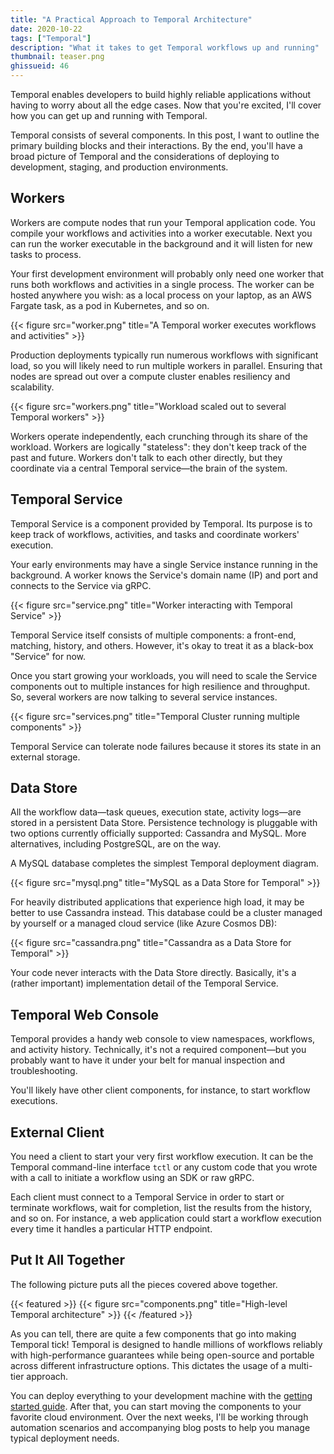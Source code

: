 ```yaml
---
title: "A Practical Approach to Temporal Architecture"
date: 2020-10-22
tags: ["Temporal"]
description: "What it takes to get Temporal workflows up and running"
thumbnail: teaser.png
ghissueid: 46
---
```


Temporal enables developers to build highly reliable applications without having to worry about all the edge cases. Now that you're excited, I'll cover how you can get up and running with Temporal.

Temporal consists of several components. In this post, I want to outline the primary building blocks and their interactions. By the end, you'll have a broad picture of Temporal and the considerations of deploying to development, staging, and production environments.

## Workers

Workers are compute nodes that run your Temporal application code. You compile your workflows and activities into a worker executable. Next you can run the worker executable in the background and it will listen for new tasks to process.

Your first development environment will probably only need one worker that runs both workflows and activities in a single process. The worker can be hosted anywhere you wish: as a local process on your laptop, as an AWS Fargate task, as a pod in Kubernetes, and so on.

{{< figure src="worker.png" title="A Temporal worker executes workflows and activities" >}}

Production deployments typically run numerous workflows with significant load, so you will likely need to run multiple workers in parallel. Ensuring that nodes are spread out over a compute cluster enables resiliency and scalability.

{{< figure src="workers.png" title="Workload scaled out to several Temporal workers" >}}

Workers operate independently, each crunching through its share of the workload. Workers are logically "stateless": they don't keep track of the past and future. Workers don't talk to each other directly, but they coordinate via a central Temporal service&mdash;the brain of the system.

## Temporal Service

Temporal Service is a component provided by Temporal. Its purpose is to keep track of workflows, activities, and tasks and coordinate workers' execution.

Your early environments may have a single Service instance running in the background. A worker knows the Service's domain name (IP) and port and connects to the Service via gRPC.

{{< figure src="service.png" title="Worker interacting with Temporal Service" >}}

Temporal Service itself consists of multiple components: a front-end, matching, history, and others. However, it's okay to treat it as a black-box "Service" for now.

Once you start growing your workloads, you will need to scale the Service components out to multiple instances for high resilience and throughput. So, several workers are now talking to several service instances.

{{< figure src="services.png" title="Temporal Cluster running multiple components" >}}

Temporal Service can tolerate node failures because it stores its state in an external storage.

## Data Store

All the workflow data&mdash;task queues, execution state, activity logs&mdash;are stored in a persistent Data Store. Persistence technology is pluggable with two options currently officially supported: Cassandra and MySQL. More alternatives, including PostgreSQL, are on the way.

A MySQL database completes the simplest Temporal deployment diagram.

{{< figure src="mysql.png" title="MySQL as a Data Store for Temporal" >}}

For heavily distributed applications that experience high load, it may be better to use Cassandra instead. This database could be a cluster managed by yourself or a managed cloud service (like Azure Cosmos DB):

{{< figure src="cassandra.png" title="Cassandra as a Data Store for Temporal" >}}

Your code never interacts with the Data Store directly. Basically, it's a (rather important) implementation detail of the Temporal Service.

## Temporal Web Console

Temporal provides a handy web console to view namespaces, workflows, and activity history. Technically, it's not a required component&mdash;but you probably want to have it under your belt for manual inspection and troubleshooting.

You'll likely have other client components, for instance, to start workflow executions.

## External Client

You need a client to start your very first workflow execution. It can be the Temporal command-line interface `tctl` or any custom code that you wrote with a call to initiate a workflow using an SDK or raw gRPC.

Each client must connect to a Temporal Service in order to start or terminate workflows, wait for completion, list the results from the history, and so on. For instance, a web application could start a workflow execution every time it handles a particular HTTP endpoint.

## Put It All Together

The following picture puts all the pieces covered above together.

{{< featured >}}
{{< figure src="components.png" title="High-level Temporal architecture" >}}
{{< /featured >}}

As you can tell, there are quite a few components that go into making Temporal tick! Temporal is designed to handle millions of workflows reliably with high-performance guarantees while being open-source and portable across different infrastructure options. This dictates the usage of a multi-tier approach.

You can deploy everything to your development machine with the [getting started guide]([https://docs.temporal.io/docs/go-run-your-first-app/](https://docs.temporal.io/docs/go-run-your-first-app/)). After that, you can start moving the components to your favorite cloud environment. Over the next weeks, I'll be working through automation scenarios and accompanying blog posts to help you manage typical deployment needs.
